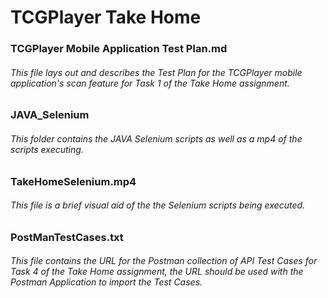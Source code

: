 
# TCGPlayer Take Home

### TCGPlayer Mobile Application Test Plan.md
###### This file lays out and describes the Test Plan for the TCGPlayer mobile application's scan feature for Task 1 of the Take Home assignment.

### JAVA_Selenium
###### This folder contains the JAVA Selenium scripts as well as a mp4 of the scripts executing.

### TakeHomeSelenium.mp4
###### This file is a brief visual aid of the the Selenium scripts being executed.

### PostManTestCases.txt
###### This file contains the URL for the Postman collection of API Test Cases for Task 4 of the Take Home assignment, the URL should be used with the Postman Application to import the Test Cases.
